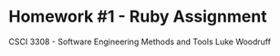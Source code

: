 # Homework #1 - Ruby Assignment 
CSCI 3308 - Software Engineering Methods and Tools
    Luke Woodruff
